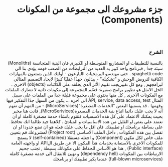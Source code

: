 <div dir="rtl">

<h1>جزء مشروعك الى مجموعة من المكونات (Components)</h1>
 
<br/><br/>

<h3>الشرح</h3>

<p>
بالنسبة للتطبيقات او المشاريع المتوسطة او الكبيرة, فان  البنية المتجانسة (Monoliths)  سيئة جدا , فبرنامج واحد كبير به العديد من الترابطات من الصعب فهمه يؤدي بنا الى  spaghetti code . حتى مهندسو البرمجيات  االبارعون - أولئك الذين يتمتعون بالمهارات الكافية لترويض الوحش و "تشكيله" - يبذلون جهدًا عقليًا كبيرًا لايجاد التصميم المثالي لبرامجهم , ومع كل تغييريجب تقييم  الأثر الذي يخلفه على الكائنات (objects) الاخرى . الحل الامثل هو تطوير برامج صغيرة: قسّم المجموعة إلى مكونات ذاتية لا تشارك الملفات مع المكونات الاخرى , كل منها يحتوي على مجموعة قليلة جدا من الملفات على سبيل المثال API, service, data access, test الى اخره ...  يكون من السهل جدًا التفكير فيها وفهمها
. قد يسميها البعض  "الخدمات المصغرة"(MicroServices) - من المهم أن تفهم أنه لا يجب عليك دائما اتباع بنية  الخدمات المصغرة(MicroSerivices), فانت هنا مخير بحيث يمكنك الاعتماد على كل هذه الاسسيات فتقوم بانشاء خدمة مصغرة كاملة او ان تعتمد على بعض او القليل من هده الاساسيات و المبادئ . كلاهما جيد طالما انك تحافظ على بساطة برنامجك او تطبيقك. فان اقل ما يجب عليك فعله هو ان تضع حدودا او ان تفصل بين هذه المكونات , داخل الملف الاساسي (Project root)  لمشروعك قم بتعيين ملف خاص لكل مكون (Component) و اجعله مستقلا (self-contained) لا يسمح للمكونات الاخرى بالاستعانة بخدمات هذا المكون الا عن طريق الAPI او واجهته العامة (Public interface) , هذا هو الأساس للحفاظ على مكوناتك بسيطة , تجنب جحيم الارتباطات بين المكونات (dependency hell) و تهيئ للانتقال الى خدمة مصغرة كاملة (full-blown microservices) عندما يكبر تطبيقك او برنامجك
</p>

</div>